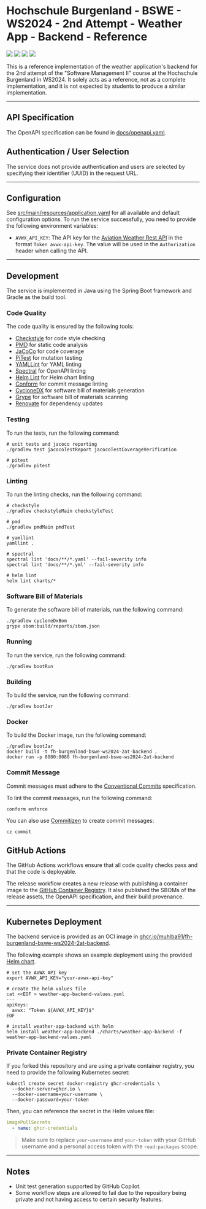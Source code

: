 # Hochschule Burgenland - BSWE - WS2024 - 2nd Attempt - Weather App - Backend - Reference

[![](https://img.shields.io/github/license/muhlba91/fh-burgenland-bswe-ws2024-2at-backend?style=for-the-badge)](LICENSE.md)
[![](https://img.shields.io/github/actions/workflow/status/muhlba91/fh-burgenland-bswe-ws2024-2at-backend/verify.yml?style=for-the-badge)](https://github.com/muhlba91/fh-burgenland-bswe-ws2024-2at-backend/actions/workflows/verify.yml)
[![](https://api.scorecard.dev/projects/github.com/muhlba91/fh-burgenland-bswe-ws2024-2at-backend/badge?style=for-the-badge)](https://scorecard.dev/viewer/?uri=github.com/muhlba91/fh-burgenland-bswe-ws2024-2at-backend)
[![](https://img.shields.io/github/release-date/muhlba91/fh-burgenland-bswe-ws2024-2at-backend?style=for-the-badge)](https://github.com/muhlba91/fh-burgenland-bswe-ws2024-2at-backend/releases)

This is a reference implementation of the weather application's backend for the 2nd attempt of the "Software Management II" course at the Hochschule Burgenland in WS2024.
It solely acts as a reference, not as a complete implementation, and it is not expected by students to produce a similar implementation.

---

## API Specification

The OpenAPI specification can be found in [docs/openapi.yaml](./docs/openapi.yaml).

## Authentication / User Selection

The service does not provide authentication and users are selected by specifying their identifier (UUID) in the request URL.

---

## Configuration

See [src/main/resources/application.yaml](./src/main/resources/application.yaml) for all available and default configuration options.
To run the service successfully, you need to provide the following environment variables:

- `AVWX_API_KEY`: The API key for the [Aviation Weather Rest API](https://avwx.rest/) in the format `Token avwx-api-key`. The value will be used in the `Authorization` header when calling the API.

---

## Development

The service is implemented in Java using the Spring Boot framework and Gradle as the build tool.

### Code Quality

The code quality is ensured by the following tools:

- [Checkstyle](https://checkstyle.org/) for code style checking
- [PMD](https://pmd.github.io/) for static code analysis
- [JaCoCo](https://www.eclemma.org/jacoco/) for code coverage
- [PiTest](https://pitest.org/) for mutation testing
- [YAMLLint](https://yamllint.readthedocs.io/) for YAML linting
- [Spectral](https://stoplight.io/open-source/spectral/) for OpenAPI linting
- [Helm Lint](https://helm.sh/docs/helm/helm_lint/) for Helm chart linting
- [Conform](https://github.com/siderolabs/conform) for commit message linting
- [CycloneDX](https://cyclonedx.org/) for software bill of materials generation
- [Grype](https://github.com/anchore/grype) for software bill of materials scanning
- [Renovate](https://www.whitesourcesoftware.com/free-developer-tools/renovate/) for dependency updates

### Testing

To run the tests, run the following command:

```shell
# unit tests and jacoco reporting
./gradlew test jacocoTestReport jacocoTestCoverageVerification

# pitest
./gradlew pitest
```

### Linting

To run the linting checks, run the following command:

```shell
# checkstyle
./gradlew checkstyleMain checkstyleTest

# pmd
./gradlew pmdMain pmdTest

# yamllint
yamllint .

# spectral
spectral lint 'docs/**/*.yaml' --fail-severity info
spectral lint 'docs/**/*.yml' --fail-severity info

# helm lint
helm lint charts/*
```

### Software Bill of Materials

To generate the software bill of materials, run the following command:

```shell
./gradlew cycloneDxBom
grype sbom:build/reports/sbom.json
```

### Running

To run the service, run the following command:

```shell
./gradlew bootRun
```

### Building

To build the service, run the following command:

```shell
./gradlew bootJar
```

### Docker

To build the Docker image, run the following command:

```shell
./gradlew bootJar
docker build -t fh-burgenland-bswe-ws2024-2at-backend .
docker run -p 8080:8080 fh-burgenland-bswe-ws2024-2at-backend
```

### Commit Message

Commit messages must adhere to the [Conventional Commits](https://www.conventionalcommits.org/en/v1.0.0/) specification.

To lint the commit messages, run the following command:

```shell
conform enforce
```

You can also use [Commitizen](https://commitizen.github.io/cz-cli/) to create commit messages:

```shell
cz commit
```

## GitHub Actions

The GitHub Actions workflows ensure that all code quality checks pass and that the code is deployable.

The release workflow creates a new release with publishing a container image to the [GitHub Container Registry](https://ghcr.io/).
It also published the SBOMs of the release assets, the OpenAPI specification, and their build provenance.

---

## Kubernetes Deployment

The backend service is provided as an OCI image in [ghcr.io/muhlba91/fh-burgenland-bswe-ws2024-2at-backend](https://ghcr.io/muhlba91/fh-burgenland-bswe-ws2024-2at-backend).

The following example shows an example deployment using the provided [Helm chart](./charts/weather-app-backend/).

```shell
# set the AVWX API key
export AVWX_API_KEY="your-avwx-api-key"

# create the helm values file
cat <<EOF > weather-app-backend-values.yaml
---
apiKeys:
  avwx: "Token ${AVWX_API_KEY}$"
EOF

# install weather-app-backend with helm
helm install weather-app-backend ./charts/weather-app-backend -f weather-app-backend-values.yaml
```

### Private Container Registry

If you forked this repository and are using a private container registry, you need to provide the following Kubernetes secret:

```shell
kubectl create secret docker-registry ghcr-credentials \
  --docker-server=ghcr.io \
  --docker-username=your-username \
  --docker-password=your-token
```

Then, you can reference the secret in the Helm values file:

```yaml
imagePullSecrets
  - name: ghcr-credentials
```

> Make sure to replace `your-username` and `your-token` with your GitHub username and a personal access token with the `read:packages` scope.

---

## Notes

- Unit test generation supported by GitHub Copilot.
- Some workflow steps are allowed to fail due to the repository being private and not having access to certain security features.
